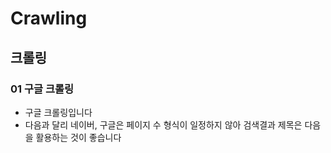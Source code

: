 # Crawling
## 크롤링

### 01 구글 크롤링
+ 구글 크롤링입니다
+ 다음과 달리 네이버, 구글은 페이지 수 형식이 일정하지 않아 검색결과 제목은 다음을 활용하는 것이 좋습니다



